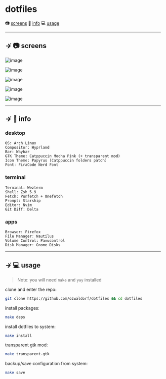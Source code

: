 # dotfiles

📷 [screens](#--screens)
📝 [info](#--info)
💻 [usage](#--usage) 

---

## ↛ 📷 screens

![image](https://github.com/ozwaldorf/dotfiles/assets/8976745/71a05127-5489-44f0-8314-4229465333f8)

![image](https://github.com/ozwaldorf/dotfiles/assets/8976745/1bc53bf1-5a1b-40b3-8fd1-c77647fe2d38)

![image](https://github.com/ozwaldorf/dotfiles/assets/8976745/795ed968-cb9f-48d3-be6a-0b3b76af8e4c)

![image](https://github.com/ozwaldorf/dotfiles/assets/8976745/3175d137-88a1-4992-9c37-c30f6c6d5a56)

![image](https://github.com/ozwaldorf/dotfiles/assets/8976745/1bb1fbdb-c3ff-43f1-a2d2-09caaeffdf6f)

---

## ↛ 📝 info

### desktop

```
OS: Arch Linux
Compositor: Hyprland
Bar: Waybar
GTK Theme: Catppuccin Mocha Pink (+ transparent mod)
Icon Theme: Papyrus (Catppuccin folders patch)
Font: FiraCode Nerd Font
```

### terminal

```
Terminal: Wezterm
Shell: Zsh 5.9
Fetch: Punfetch + Onefetch
Prompt: Starship
Editor: Nvim
Git Diff: Delta
```

### apps

```
Browser: Firefox
File Manager: Nautilus
Volume Control: Pavucontrol
Disk Manager: Gnome Disks
```

---

## ↛ 💻 usage

> Note: you will need `make` and `yay` installed

clone and enter the repo:

```sh
git clone https://github.com/ozwaldorf/dotfiles && cd dotfiles
```

install packages:
```sh
make deps
```

install dotfiles to system:

```sh
make install
```

transparent gtk mod:

```sh 
make transparent-gtk
```

backup/save configuration from system:

```sh
make save
```
